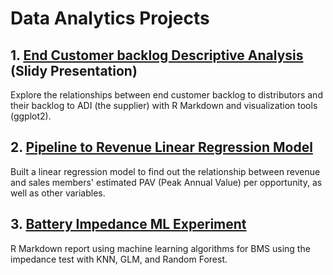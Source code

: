 # Data Analytics Projects

## 1. [End Customer backlog Descriptive Analysis](End_Customer_Backlog/R_Visualizations.pdf "ECBL PDF") (Slidy Presentation)
Explore the relationships between end customer backlog to distributors and their backlog to ADI (the supplier) with R Markdown and visualization tools (ggplot2).


## 2. [Pipeline to Revenue Linear Regression Model](Pipeline_Revenue_Regression/Lin_Reg.pdf "Regression Report PDF")
Built a linear regression model to find out the relationship between revenue and sales members' estimated PAV (Peak Annual Value) per opportunity, as well as other variables.


## 3. [Battery Impedance ML Experiment](ML/Reg_Report.pdf "ML PDF")
R Markdown report using machine learning algorithms for BMS using the impedance test with KNN, GLM, and Random Forest.
